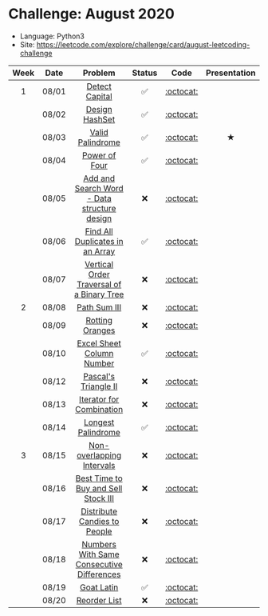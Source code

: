 # Challenge: August 2020
* Language: Python3
* Site: https://leetcode.com/explore/challenge/card/august-leetcoding-challenge

|Week|Date|Problem|Status|Code|Presentation|
|:--:|:--:|:--:|:--:|:--:|:--:|
|1|08/01|[Detect Capital](https://leetcode.com/explore/challenge/card/august-leetcoding-challenge/549/week-1-august-1st-august-7th/3409/)|✅|[:octocat:](./0801.py)||
||08/02|[Design HashSet](https://leetcode.com/explore/challenge/card/august-leetcoding-challenge/549/week-1-august-1st-august-7th/3410/)|✅|[:octocat:](./0802.py)||
||08/03|[Valid Palindrome](https://leetcode.com/explore/challenge/card/august-leetcoding-challenge/549/week-1-august-1st-august-7th/3411/)|✅|[:octocat:](./0803.py)|★|
||08/04|[Power of Four](https://leetcode.com/explore/challenge/card/august-leetcoding-challenge/549/week-1-august-1st-august-7th/3412/)|✅|[:octocat:](./0804.py)||
||08/05|[Add and Search Word - Data structure design](https://leetcode.com/explore/challenge/card/august-leetcoding-challenge/549/week-1-august-1st-august-7th/3413/)|❌|[:octocat:](./0805.py)||
||08/06|[Find All Duplicates in an Array](https://leetcode.com/explore/challenge/card/august-leetcoding-challenge/549/week-1-august-1st-august-7th/3414/)|✅|[:octocat:](./0806.py)||
||08/07|[Vertical Order Traversal of a Binary Tree](https://leetcode.com/explore/challenge/card/august-leetcoding-challenge/549/week-1-august-1st-august-7th/3415/)|❌|[:octocat:](./0807.py)||
|2|08/08|[Path Sum III](https://leetcode.com/explore/challenge/card/august-leetcoding-challenge/550/week-2-august-8th-august-14th/3417/)|❌|[:octocat:](./0808.py)||
||08/09|[Rotting Oranges](https://leetcode.com/explore/challenge/card/august-leetcoding-challenge/550/week-2-august-8th-august-14th/3418/)|❌|[:octocat:](./0809.py)||
||08/10|[Excel Sheet Column Number](https://leetcode.com/explore/challenge/card/august-leetcoding-challenge/550/week-2-august-8th-august-14th/3419/)|✅|[:octocat:](./0810.py)||
||08/12|[Pascal's Triangle II](https://leetcode.com/explore/challenge/card/august-leetcoding-challenge/550/week-2-august-8th-august-14th/3421/)|❌|[:octocat:](./0812.py)||
||08/13|[Iterator for Combination](https://leetcode.com/explore/challenge/card/august-leetcoding-challenge/550/week-2-august-8th-august-14th/3422/)|❌|[:octocat:](./0813.py)||
||08/14|[Longest Palindrome](https://leetcode.com/explore/challenge/card/august-leetcoding-challenge/550/week-2-august-8th-august-14th/3423/)|✅|[:octocat:](./0814.py)||
|3|08/15|[Non-overlapping Intervals](https://leetcode.com/explore/challenge/card/august-leetcoding-challenge/551/week-3-august-15th-august-21st/3425/)|❌|[:octocat:](./0815.py)||
||08/16|[Best Time to Buy and Sell Stock III](https://leetcode.com/explore/challenge/card/august-leetcoding-challenge/551/week-3-august-15th-august-21st/3426/)|❌|[:octocat:](./0816.py)||
||08/17|[Distribute Candies to People](https://leetcode.com/explore/challenge/card/august-leetcoding-challenge/551/week-3-august-15th-august-21st/3427/)|❌|[:octocat:](./0817.py)||
||08/18|[Numbers With Same Consecutive Differences](https://leetcode.com/explore/challenge/card/august-leetcoding-challenge/551/week-3-august-15th-august-21st/3428/)|❌|[:octocat:](./0818.py)||
||08/19|[Goat Latin](https://leetcode.com/explore/challenge/card/august-leetcoding-challenge/551/week-3-august-15th-august-21st/3429/)|✅|[:octocat:](./0819.py)||
||08/20|[Reorder List](https://leetcode.com/explore/challenge/card/august-leetcoding-challenge/551/week-3-august-15th-august-21st/3430/)|❌|[:octocat:](./0820.py)||
